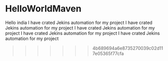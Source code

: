 # HelloWorldMaven
Hello india
I have crated Jekins automation for my project
I have crated Jekins automation for my project
I have crated Jekins automation for my project
I have crated Jekins automation for my project
I have crated Jekins automation for my project
>>>>>>> 4b689694a6e8735270039c02d117e05365f77cfa
